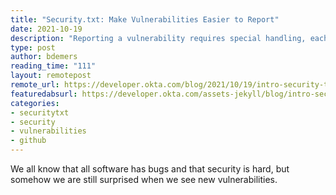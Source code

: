 ```yaml
---
title: "Security.txt: Make Vulnerabilities Easier to Report"
date: 2021-10-19
description: "Reporting a vulnerability requires special handling, each company has a different process, a security.txt file can help!"
type: post
author: bdemers
reading_time: "111"
layout: remotepost
remote_url: https://developer.okta.com/blog/2021/10/19/intro-security-txt
featuredabsurl: https://developer.okta.com/assets-jekyll/blog/intro-security-txt/security-txt-social-0f9f38afead858a6e0b4dfb851a08a534c027d3851baefa326e03606d5a7828c.png
categories:
- securitytxt
- security
- vulnerabilities
- github
---
```


We all know that all software has bugs and that security is hard, but somehow we are still surprised when we see new vulnerabilities.
